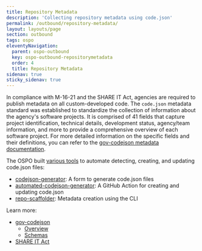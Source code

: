 ```yaml
---
title: Repository Metadata
description: 'Collecting repository metadata using code.json'
permalink: /outbound/repository-metadata/
layout: layouts/page
section: outbound
tags: ospo
eleventyNavigation:
  parent: ospo-outbound
  key: ospo-outbound-repositorymetadata
  order: 4
  title: Repository Metadata
sidenav: true
sticky_sidenav: true
---
```

In compliance with M-16-21 and the SHARE IT Act, agencies are required to publish metadata on all custom-developed code. The `code.json` metadata standard was established to standardize the collection of information about the agency's software projects. It is comprised of 41 fields that capture project identification, technical details, development status, agency/team information, and more to provide a comprehensive overview of each software project. For more detailed information on the specific fields and their definitions, you can refer to the [gov-codejson metadata documentation](https://github.com/DSACMS/gov-codejson).

The OSPO built [various tools](https://github.com/DSACMS/gov-codejson/blob/main/docs/procedures.md) to automate detecting, creating, and updating code.json files:
- [codejson-generator](https://github.com/DSACMS/codejson-generator): A form to generate code.json files
- [automated-codejson-generator](https://github.com/DSACMS/automated-codejson-generator): A GitHub Action for creating and updating code.json
- [repo-scaffolder](https://github.com/DSACMS/repo-scaffolder?tab=readme-ov-file#metadata-collection-using-codejson): Metadata creation using the CLI

Learn more:
- [gov-codejson](https://github.com/DSACMS/gov-codejson)
  - [Overview](https://github.com/DSACMS/gov-codejson/blob/main/docs/metadata.md#fields)
  - [Schemas](https://github.com/DSACMS/gov-codejson/tree/main/schemas)
- [SHARE IT Act](https://dsacms.github.io/share-it-act-lp/)